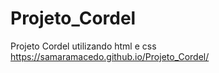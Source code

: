 # Projeto_Cordel
Projeto Cordel utilizando html e css
 https://samaramacedo.github.io/Projeto_Cordel/
